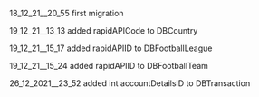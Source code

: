 18_12_21__20_55
first migration

19_12_21__13_13
added rapidAPICode to DBCountry

19_12_21__15_17
added rapidAPIID to DBFootballLeague

19_12_21__15_24
added rapidAPIID to DBFootballTeam

26_12_2021__23_52
added int accountDetailsID to DBTransaction
